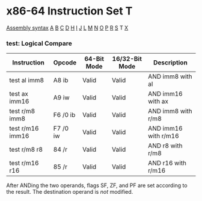x86-64 Instruction Set T
========================

[Assembly syntax](AssemblyX64.md)
[A](AssemblyX64A.md) [B](AssemblyX64B.md) [C](AssemblyX64C.md)
[D](AssemblyX64D.md) [H](AssemblyX64H.md) [I](AssemblyX64I.md)
[J](AssemblyX64J.md) [L](AssemblyX64L.md) [M](AssemblyX64M.md)
[N](AssemblyX64N.md) [O](AssemblyX64O.md) [P](AssemblyX64P.md)
[R](AssemblyX64R.md) [S](AssemblyX64S.md) T
[X](AssemblyX64X.md)

### test: Logical Compare

| Instruction      | Opcode   | 64-Bit Mode | 16/32-Bit Mode | Description         |
| ---------------- | -------- | ----------- | -------------- | --------------------|
| test al imm8     | A8 ib    | Valid       | Valid          | AND imm8 with al                  |
| test ax imm16    | A9 iw    | Valid       | Valid          | AND imm16 with ax                 |
| test r/m8 imm8   | F6 /0 ib | Valid       | Valid          | AND imm8 with r/m8                |
| test r/m16 imm16 | F7 /0 iw | Valid       | Valid          | AND imm16 with r/m16              |
| test r/m8 r8     | 84 /r    | Valid       | Valid          | AND r8 with r/m8                  |
| test r/m16 r16   | 85 /r    | Valid       | Valid          | AND r16 with r/m16                |

After ANDing the two operands, flags SF, ZF, and PF are set according
to the result. The destination operand is *not* modified.

